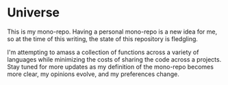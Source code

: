 # Universe

This is my mono-repo. Having a personal mono-repo is a new idea for me, so at
the time of this writing, the state of this repository is fledgling.

I'm attempting to amass a collection of functions across a variety of languages
while minimizing the costs of sharing the code across a projects. Stay tuned for
more updates as my definition of the mono-repo becomes more clear, my opinions
evolve, and my preferences change.
